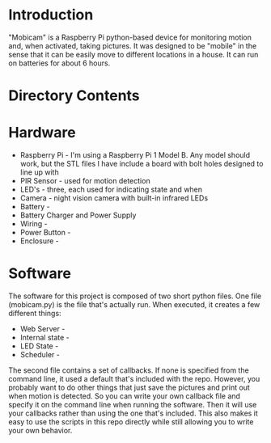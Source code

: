 # Introduction

"Mobicam" is a Raspberry Pi python-based device for monitoring 
motion and, when activated, taking pictures.  It was designed
to be "mobile" in the sense that it can be easily move to different
locations in a house.  It can run on batteries for about 6
hours.

# Directory Contents


# Hardware

* Raspberry Pi - I'm using a Raspberry Pi 1 Model B.  Any model
should work, but the STL files I have include a board with bolt
holes designed to line up with
* PIR Sensor - used for motion detection
* LED's - three, each used for indicating state and when
* Camera - night vision camera with built-in infrared LEDs
* Battery -
* Battery Charger and Power Supply
* Wiring -
* Power Button - 
* Enclosure - 

# Software

The software for this project is composed of two short python
files.  One file (mobicam.py) is the file that's actually run.
When executed, it creates a few different things:

* Web Server -
* Internal state -
* LED State -
* Scheduler -

The second file contains a set of callbacks.  If none is specified
from the command line, it used a default that's included with the
repo.  However, you probably want to do other things that just save
the pictures and print out when motion is detected.  So you can
write your own callback file and specify it on the command line
when running the software.  Then it will use your callbacks rather
than using the one that's included.  This also makes it easy to use
the scripts in this repo directly while still allowing you to write
your own behavior.
